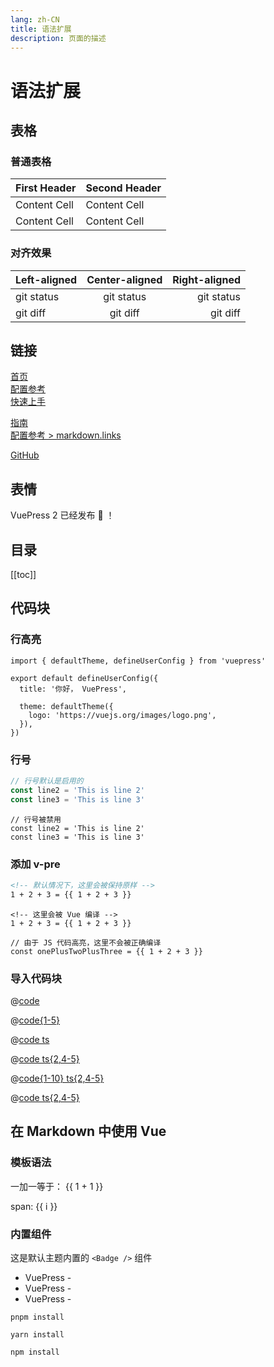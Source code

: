 ```yaml
---
lang: zh-CN
title: 语法扩展
description: 页面的描述
---
```

# 语法扩展
## 表格
### 普通表格

| First Header  | Second Header |
| ------------- | ------------- |
| Content Cell  | Content Cell  |
| Content Cell  | Content Cell  |

### 对齐效果

| Left-aligned | Center-aligned | Right-aligned |
| :---         |     :---:      |          ---: |
| git status   | git status     | git status    |
| git diff     | git diff       | git diff      |


## 链接

<!-- 相对路径 -->
[首页](../README.md)  
[配置参考](../reference/config.md)  
[快速上手](./getting-started.md)  
<!-- 绝对路径 -->
[指南](/zh/guide/README.md)  
[配置参考 > markdown.links](/zh/reference/config.md#links)  
<!-- URL -->
[GitHub](https://github.com) 

## 表情

VuePress 2 已经发布 :tada: ！


## 目录

[[toc]]



## 代码块
### 行高亮

```ts{1,6-8}
import { defaultTheme, defineUserConfig } from 'vuepress'

export default defineUserConfig({
  title: '你好， VuePress',

  theme: defaultTheme({
    logo: 'https://vuejs.org/images/logo.png',
  }),
})
```

### 行号
```ts
// 行号默认是启用的
const line2 = 'This is line 2'
const line3 = 'This is line 3'
```

```ts:no-line-numbers
// 行号被禁用
const line2 = 'This is line 2'
const line3 = 'This is line 3'
```

### 添加 v-pre
```md
<!-- 默认情况下，这里会被保持原样 -->
1 + 2 + 3 = {{ 1 + 2 + 3 }}
```

```md:no-v-pre
<!-- 这里会被 Vue 编译 -->
1 + 2 + 3 = {{ 1 + 2 + 3 }}
```

```js:no-v-pre
// 由于 JS 代码高亮，这里不会被正确编译
const onePlusTwoPlusThree = {{ 1 + 2 + 3 }}
```

### 导入代码块
<!-- 最简单的语法 -->
@[code](../.vuepress/config.ts)
<!-- 仅导入第 1 行至第 5 行 -->
@[code{1-5}](../.vuepress/config.ts)
<!-- 指定代码语言 -->
@[code ts](../.vuepress/config.ts)
<!-- 行高亮 -->
@[code ts{2,4-5}](../.vuepress/config.ts)
<!-- 仅导入第 1 行至第 5 行\行高亮 -->
@[code{1-10} ts{2,4-5}](../.vuepress/config.ts)


@[code ts{2,4-5}](@vuepress/config.ts)

## 在 Markdown 中使用 Vue

### 模板语法

一加一等于： {{ 1 + 1 }}

<span v-for="i in 3"> span: {{ i }} </span>

### 内置组件

这是默认主题内置的 `<Badge />` 组件 <Badge text="演示" />
- VuePress - <Badge type="tip" text="v2" vertical="top" />
- VuePress - <Badge type="warning" text="v2" vertical="middle" />
- VuePress - <Badge type="danger" text="v2" vertical="bottom" />

<CodeGroup>
  <CodeGroupItem title="PNPM">

```bash:no-line-numbers
pnpm install
```

  </CodeGroupItem>

  <CodeGroupItem title="YARN">

```bash:no-line-numbers
yarn install
```

  </CodeGroupItem>

  <CodeGroupItem title="NPM" active>

```bash:no-line-numbers
npm install
```

  </CodeGroupItem>
</CodeGroup>
